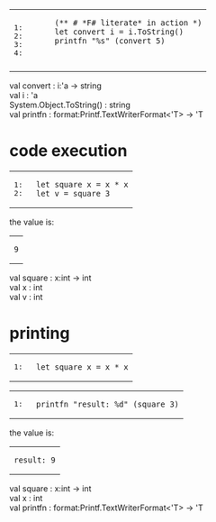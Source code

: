 

<table class="pre"><tr><td class="lines"><pre class="fssnip"><span class="l">1: </span>
<span class="l">2: </span>
<span class="l">3: </span>
<span class="l">4: </span>
</pre></td>
<td class="snippet"><pre class="fssnip highlighted"><code lang="fsharp">    <span class="c">(** # *F# literate* in action *)</span>
    <span class="k">let</span> <span onmouseout="hideTip(event, '31', 1)" onmouseover="showTip(event, '31', 1)" class="fn">convert</span> <span onmouseout="hideTip(event, '32', 2)" onmouseover="showTip(event, '32', 2)" class="id">i</span> <span class="o">=</span> <span onmouseout="hideTip(event, '32', 3)" onmouseover="showTip(event, '32', 3)" class="fn">i</span><span class="pn">.</span><span onmouseout="hideTip(event, '33', 4)" onmouseover="showTip(event, '33', 4)" class="id">ToString</span><span class="pn">(</span><span class="pn">)</span>
    <span onmouseout="hideTip(event, '34', 5)" onmouseover="showTip(event, '34', 5)" class="fn">printfn</span> <span class="s">&quot;</span><span class="pf">%s</span><span class="s">&quot;</span> <span class="pn">(</span><span onmouseout="hideTip(event, '31', 6)" onmouseover="showTip(event, '31', 6)" class="fn">convert</span> <span class="n">5</span><span class="pn">)</span>
    
</code></pre></td>
</tr>
</table>
<div class="tip" id="31">val convert : i:&#39;a -&gt; string</div>
<div class="tip" id="32">val i : &#39;a</div>
<div class="tip" id="33">System.Object.ToString() : string</div>
<div class="tip" id="34">val printfn : format:Printf.TextWriterFormat&lt;&#39;T&gt; -&gt; &#39;T</div>

<h1>code execution</h1>
<table class="pre"><tr><td class="lines"><pre class="fssnip"><span class="l">1: </span>
<span class="l">2: </span>
</pre></td>
<td class="snippet"><pre class="fssnip highlighted"><code lang="fsharp"><span class="k">let</span> <span onmouseout="hideTip(event, '11', 1)" onmouseover="showTip(event, '11', 1)" class="fn">square</span> <span onmouseout="hideTip(event, '12', 2)" onmouseover="showTip(event, '12', 2)" class="id">x</span> <span class="o">=</span> <span onmouseout="hideTip(event, '12', 3)" onmouseover="showTip(event, '12', 3)" class="id">x</span> <span class="o">*</span> <span onmouseout="hideTip(event, '12', 4)" onmouseover="showTip(event, '12', 4)" class="id">x</span>
<span class="k">let</span> <span onmouseout="hideTip(event, '13', 5)" onmouseover="showTip(event, '13', 5)" class="id">v</span> <span class="o">=</span> <span onmouseout="hideTip(event, '11', 6)" onmouseover="showTip(event, '11', 6)" class="fn">square</span> <span class="n">3</span>
</code></pre></td>
</tr>
</table>
<p>the value is:</p>
<table class="pre"><tr><td><pre><code>9</code></pre></td></tr></table>
<div class="tip" id="11">val square : x:int -&gt; int</div>
<div class="tip" id="12">val x : int</div>
<div class="tip" id="13">val v : int</div>

<h1>printing</h1>
<table class="pre"><tr><td class="lines"><pre class="fssnip"><span class="l">1: </span>
</pre></td>
<td class="snippet"><pre class="fssnip highlighted"><code lang="fsharp"><span class="k">let</span> <span onmouseout="hideTip(event, '21', 1)" onmouseover="showTip(event, '21', 1)" class="fn">square</span> <span onmouseout="hideTip(event, '22', 2)" onmouseover="showTip(event, '22', 2)" class="id">x</span> <span class="o">=</span> <span onmouseout="hideTip(event, '22', 3)" onmouseover="showTip(event, '22', 3)" class="id">x</span> <span class="o">*</span> <span onmouseout="hideTip(event, '22', 4)" onmouseover="showTip(event, '22', 4)" class="id">x</span>
</code></pre></td>
</tr>
</table>
<table class="pre"><tr><td class="lines"><pre class="fssnip"><span class="l">1: </span>
</pre></td>
<td class="snippet"><pre class="fssnip highlighted"><code lang="fsharp"><span onmouseout="hideTip(event, '23', 5)" onmouseover="showTip(event, '23', 5)" class="fn">printfn</span> <span class="s">&quot;result: </span><span class="pf">%d</span><span class="s">&quot;</span> <span class="pn">(</span><span onmouseout="hideTip(event, '21', 6)" onmouseover="showTip(event, '21', 6)" class="fn">square</span> <span class="n">3</span><span class="pn">)</span>
</code></pre></td>
</tr>
</table>
<p>the value is:</p>
<table class="pre"><tr><td><pre><code>result: 9</code></pre></td></tr></table>
<div class="tip" id="21">val square : x:int -&gt; int</div>
<div class="tip" id="22">val x : int</div>
<div class="tip" id="23">val printfn : format:Printf.TextWriterFormat&lt;&#39;T&gt; -&gt; &#39;T</div>

<script src="/assets/tips.js"></script><link href="/assets/style.css" rel="stylesheet" type="text/css" />
